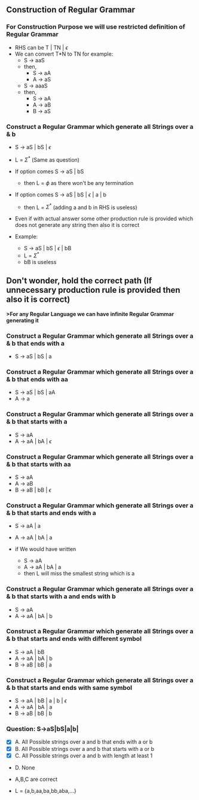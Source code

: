 ## Construction of Regular Grammar

### For Construction Purpose we will use restricted definition of Regular Grammar
- RHS can be T | TN | $\epsilon$
- We can convert T*N to TN for example:
    - S -> aaS
    - then,
        - S -> aA
        - A -> aS
    - S -> aaaS
    - then,
        - S -> aA
        - A -> aB
        - B -> aS

### Construct a Regular Grammar which generate all Strings over a & b

- S -> aS | bS | $\epsilon$
- L = $\Sigma^*$ (Same as question)
- If option comes S -> aS | bS 
    - then L = $\phi$ as there won't be any termination
- If option comes S -> aS | bS | $\epsilon$ | a | b
    - then L = $\Sigma^*$ (adding a and b in RHS is useless)

- Even if with actual answer some other production rule is provided which does not generate any string then also it is correct
- Example:
    - S -> aS | bS | $\epsilon$ | bB
    - L = $\Sigma^*$
    - bB is useless

## Don't wonder, hold the correct path (If unnecessary production rule is provided then also it is correct)

**>For any Regular Language we can have infinite Regular Grammar generating it**

### Construct a Regular Grammar which generate all Strings over a & b that ends with a

- S -> aS | bS | a

### Construct a Regular Grammar which generate all Strings over a & b that ends with aa

- S -> aS | bS | aA
- A -> a


### Construct a Regular Grammar which generate all Strings over a & b that starts with a

- S -> aA
- A -> aA | bA | $\epsilon$

### Construct a Regular Grammar which generate all Strings over a & b that starts with aa

- S -> aA
- A -> aB
- B -> aB | bB | $\epsilon$

### Construct a Regular Grammar which generate all Strings over a & b that starts and ends with a

- S -> aA | a
- A -> aA | bA | a

- if We would have written 
    - S -> aA
    - A -> aA | bA | a
    - then L will miss the smallest string which is a

### Construct a Regular Grammar which generate all Strings over a & b that starts with a and ends with b

- S -> aA
- A -> aA | bA | b 

### Construct a Regular Grammar which generate all Strings over a & b that starts and ends with different symbol

- S -> aA | bB
- A -> aA | bA | b
- B -> aB | bB | a

### Construct a Regular Grammar which generate all Strings over a & b that starts and ends with same symbol

- S -> aA | bB | a | b | $\epsilon$
- A -> aA | bA | a
- B -> aB | bB | b

### Question: S->aS|bS|a|b| 
- [x] A. All Possible strings over a and b that ends with a or b
- [x] B. All Possible strings over a and b that starts with a or b
- [x] C. All Possible strings over a and b with length at least 1
- D. None

- A,B,C are correct
- L = {a,b,aa,ba,bb,aba,...}
